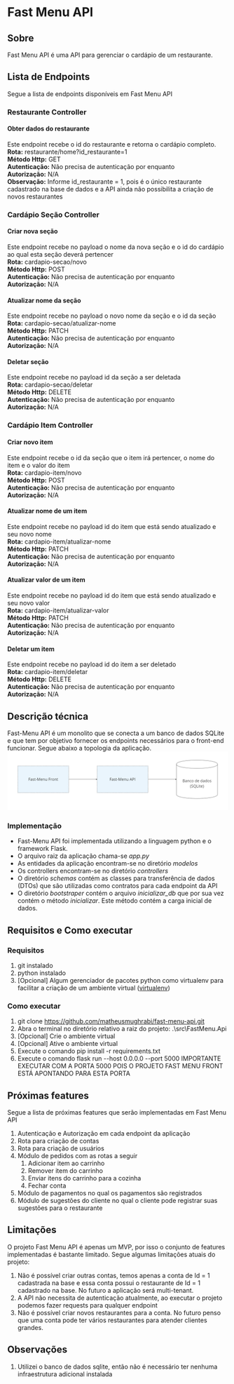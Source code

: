 # Fast Menu API

## Sobre<a name = "sobre"></a>
Fast Menu API é uma API para gerenciar o cardápio de um restaurante.

## Lista de Endpoints<a name = "endpoints"></a>
Segue a lista de endpoints disponíveis em Fast Menu API

### Restaurante Controller
#### Obter dados do restaurante
Este endpoint recebe o id do restaurante e retorna o cardápio completo.\
**Rota:** restaurante/home?id_restaurante=1\
**Método Http:** GET\
**Autenticação:** Não precisa de autenticação por enquanto\
**Autorização:** N/A\
**Observação:** Informe id_restaurante = 1, pois é o único restaurante cadastrado na base de dados e a API ainda não possibilita a criação de novos restaurantes


### Cardápio Seção Controller
#### Criar nova seção
Este endpoint recebe no payload o nome da nova seção e o id do cardápio ao qual esta seção deverá pertencer\
**Rota:** cardapio-secao/novo\
**Método Http:** POST\
**Autenticação:** Não precisa de autenticação por enquanto\
**Autorização:** N/A

#### Atualizar nome da seção
Este endpoint recebe no payload o novo nome da seção e o id da seção\
**Rota:** cardapio-secao/atualizar-nome\
**Método Http:** PATCH\
**Autenticação:** Não precisa de autenticação por enquanto\
**Autorização:** N/A

#### Deletar seção
Este endpoint recebe no payload id da seção a ser deletada\
**Rota:** cardapio-secao/deletar\
**Método Http:** DELETE\
**Autenticação:** Não precisa de autenticação por enquanto\
**Autorização:** N/A

### Cardápio Item Controller
#### Criar novo item
Este endpoint recebe o id da seção que o item irá pertencer, o nome do item e o valor do item\
**Rota:** cardapio-item/novo\
**Método Http:** POST\
**Autenticação:** Não precisa de autenticação por enquanto\
**Autorização:** N/A

#### Atualizar nome de um item
Este endpoint recebe no payload id do item que está sendo atualizado e seu novo nome\
**Rota:** cardapio-item/atualizar-nome\
**Método Http:** PATCH\
**Autenticação:** Não precisa de autenticação por enquanto\
**Autorização:** N/A

#### Atualizar valor de um item
Este endpoint recebe no payload id do item que está sendo atualizado e seu novo valor\
**Rota:** cardapio-item/atualizar-valor\
**Método Http:** PATCH\
**Autenticação:** Não precisa de autenticação por enquanto\
**Autorização:** N/A

#### Deletar um item
Este endpoint recebe no payload id do item a ser deletado\
**Rota:** cardapio-item/deletar\
**Método Http:** DELETE\
**Autenticação:** Não precisa de autenticação por enquanto\
**Autorização:** N/A

## Descrição técnica
Fast-Menu API é um monolito que se conecta a um banco de dados SQLite e que tem por objetivo fornecer os endpoints necessários para o front-end funcionar.
Segue abaixo a topologia da aplicação.
![Topologia da aplicação](./imagens/topologia_aplicacao.png)

### Implementação
- Fast-Menu API foi implementada utilizando a linguagem python e o framework Flask.
- O arquivo raiz da aplicação chama-se *app.py*
- As entidades da aplicação encontram-se no diretório *modelos*
- Os controllers encontram-se no diretório *controllers*
- O diretório *schemas* contém as classes para transferência de dados (DTOs) que são utilizadas como contratos para cada endpoint da API
- O diretório *bootstraper* contém o arquivo *inicializar_db* que por sua vez contém o método *inicializar*. Este método contém a carga inicial de dados.

## Requisitos e Como executar<a name = "Como executar"></a>
### Requisitos
1. git instalado
2. python instalado
3. [Opcional] Algum gerenciador de pacotes python como virtualenv para facilitar a criação de um ambiente virtual ([virtualenv](https://virtualenv.pypa.io/en/latest/installation.html))

### Como executar
1. git clone https://github.com/matheusmughrabi/fast-menu-api.git
2. Abra o terminal no diretório relativo a raiz do projeto: .\src\FastMenu.Api
3. [Opcional] Crie o ambiente virtual
4. [Opcional] Ative o ambiente virtual
5. Execute o comando pip install -r requirements.txt
6. Execute o comando flask run --host 0.0.0.0 --port 5000 IMPORTANTE EXECUTAR COM A PORTA 5000 POIS O PROJETO FAST MENU FRONT ESTÁ APONTANDO PARA ESTA PORTA

## Próximas features
Segue a lista de próximas features que serão implementadas em Fast Menu API
1. Autenticação e Autorização em cada endpoint da aplicação
2. Rota para criação de contas
3. Rota para criação de usuários
4. Módulo de pedidos com as rotas a seguir
    1. Adicionar item ao carrinho
    2. Remover item do carrinho
    3. Enviar itens do carrinho para a cozinha
    4. Fechar conta
5. Módulo de pagamentos no qual os pagamentos são registrados
6. Módulo de sugestões do cliente no qual o cliente pode registrar suas sugestões para o restaurante

## Limitações<a name = "limitacoes"></a>
O projeto Fast Menu API é apenas um MVP, por isso o conjunto de features implementadas é bastante limitado.
Segue algumas limitações atuais do projeto:
1. Não é possível criar outras contas, temos apenas a conta de Id = 1 cadastrada na base e essa conta possui o restaurante de Id = 1 cadastrado na base. No futuro a aplicação será multi-tenant.
2. A API não necessita de autenticação atualmente, ao executar o projeto podemos fazer requests para qualquer endpoint
3. Não é possível criar novos restaurantes para a conta. No futuro penso que uma conta pode ter vários restaurantes para atender clientes grandes.

## Observações
1. Utilizei o banco de dados sqlite, então não é necessário ter nenhuma infraestrutura adicional instalada




